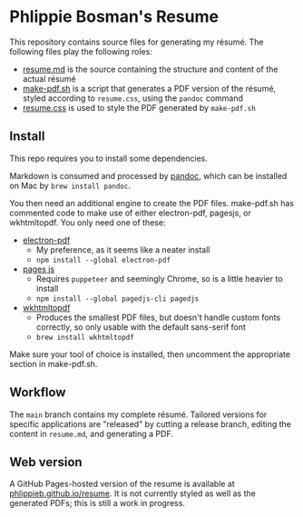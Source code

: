 # Phlippie Bosman's Resume

This repository contains source files for generating my résumé. The following files play the following roles:

- [resume.md](resume.md) is the source containing the structure and content of the actual résumé
- [make-pdf.sh](make-pdf.sh) is a script that generates a PDF version of the résumé, styled according to `resume.css`, using the `pandoc` command
- [resume.css](resume.css) is used to style the PDF generated by `make-pdf.sh`

## Install

This repo requires you to install some dependencies.

Markdown is consumed and processed by [pandoc](https://pandoc.org/index.html), which can be installed on Mac by `brew install pandoc`.

You then need an additional engine to create the PDF files. make-pdf.sh has commented code to make use of either electron-pdf, pagesjs, or wkhtmltopdf. You only need one of these:

- [electron-pdf](https://github.com/fraserxu/electron-pdf)
  - My preference, as it seems like a neater install
  - `npm install --global electron-pdf`
- [pages js](https://pagedjs.org)
  - Requires `puppeteer` and seemingly Chrome, so is a little heavier to install
  - `npm install --global pagedjs-cli pagedjs`
- [wkhtmltopdf](https://github.com/wkhtmltopdf/wkhtmltopdf)
  - Produces the smallest PDF files, but doesn't handle custom fonts correctly, so only usable with the default sans-serif font
  - `brew install wkhtmltopdf`

Make sure your tool of choice is installed, then uncomment the appropriate section in make-pdf.sh.

## Workflow

The `main` branch contains my complete résumé. Tailored versions for specific applications are "released" by cutting a release branch, editing the content in `resume.md`, and generating a PDF.

## Web version

A GitHub Pages-hosted version of the resume is available at [phlippieb.github.io/resume](https://phlippieb.github.io/resume). It is not currently styled as well as the generated PDFs; this is still a work in progress.
